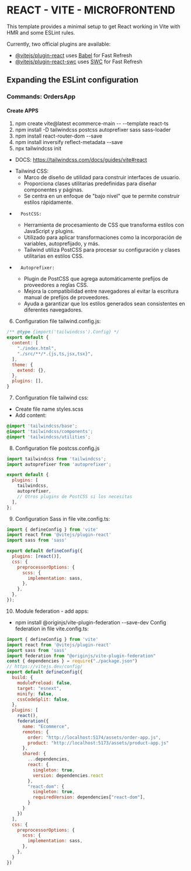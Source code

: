 # REACT - VITE - MICROFRONTEND

This template provides a minimal setup to get React working in Vite with HMR and some ESLint rules.

Currently, two official plugins are available:

- [@vitejs/plugin-react](https://github.com/vitejs/vite-plugin-react/blob/main/packages/plugin-react/README.md) uses [Babel](https://babeljs.io/) for Fast Refresh
- [@vitejs/plugin-react-swc](https://github.com/vitejs/vite-plugin-react-swc) uses [SWC](https://swc.rs/) for Fast Refresh


## Expanding the ESLint configuration

### Commands: OrdersApp

#### Create APPS

1. npm create vite@latest ecommerce-main -- --template react-ts
2. npm install -D tailwindcss postcss autoprefixer sass sass-loader 
3. npm install react-router-dom  --save
4. npm install  inversify reflect-metadata --save
5. npx tailwindcss init 
- DOCS:  https://tailwindcss.com/docs/guides/vite#react
* 	Tailwind CSS:
    * Marco de diseño de utilidad para construir interfaces de usuario.
    * Proporciona clases utilitarias predefinidas para diseñar componentes y páginas.
    * Se centra en un enfoque de "bajo nivel" que te permite construir estilos rápidamente.
* 		PostCSS:
    * Herramienta de procesamiento de CSS que transforma estilos con JavaScript y plugins.
    * Utilizado para aplicar transformaciones como la incorporación de variables, autoprefijado, y más.
    * Tailwind utiliza PostCSS para procesar su configuración y clases utilitarias en estilos CSS.
* 		Autoprefixer:
    * Plugin de PostCSS que agrega automáticamente prefijos de proveedores a reglas CSS.
    * Mejora la compatibilidad entre navegadores al evitar la escritura manual de prefijos de proveedores.
    * Ayuda a garantizar que los estilos generados sean consistentes en diferentes navegadores.

6. Configuration file tailwind.config.js: 
```js
/** @type {import('tailwindcss').Config} */
export default {
  content: [
    "./index.html",
    "./src/**/*.{js,ts,jsx,tsx}",
  ],
  theme: {
    extend: {},
  },
  plugins: [],
} 
```

7. Configuration file tailwind css:
- Create file name styles.scss
- Add content:
```css
@import 'tailwindcss/base';
@import 'tailwindcss/components';
@import 'tailwindcss/utilities';
```
8. Configuration file postcss.config.js
```js
import tailwindcss from 'tailwindcss';
import autoprefixer from 'autoprefixer';

export default {
  plugins: [
    tailwindcss,
    autoprefixer,
    // Otros plugins de PostCSS si los necesitas
  ],
};
```
9. Configuration Sass in file vite.config.ts:
```js
import { defineConfig } from 'vite'
import react from '@vitejs/plugin-react'
import sass from 'sass'

export default defineConfig({
  plugins: [react()],
  css: {
    preprocessorOptions: {
      scss: {
        implementation: sass,
      },
    },
  },
});
```
10. Module federation - add apps:
- npm install @originjs/vite-plugin-federation --save-dev
  Config federation in file vite.config.ts:
```js
import { defineConfig } from 'vite'
import react from '@vitejs/plugin-react'
import sass from 'sass'
import federation from "@originjs/vite-plugin-federation"
const { dependencies } = require("./package.json")
// https://vitejs.dev/config/
export default defineConfig({
  build: {
    modulePreload: false,
    target: "esnext",
    minify: false,
    cssCodeSplit: false,
  },
  plugins: [
    react(),
    federation({
      name: "Ecommerce",
      remotes: {
        order: "http://localhost:5174/assets/order-app.js",
        product: "http://localhost:5173/assets/product-app.js"
      },
      shared: {
        ...dependencies,
        react: {
          singleton: true,
          version: dependencies.react
        },
        "react-dom": {
          singleton: true,
          requiredVersion: dependencies["react-dom"],
        }
      }
    })
  ],
  css: {
    preprocessorOptions: {
      scss: {
        implementation: sass,
      },
    },
  }
})

```